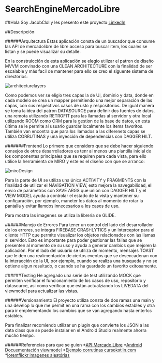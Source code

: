 ﻿# SearchEngineMercadoLibre
##Hola Soy JacobClol y les presento este proyecto [LinkedIn](https://www.linkedin.com/in/jacobcl/)

##Descripción 

######Arquitectura
Estas aplicación consta de un buscador que consume las API de mercadolibre de libre acceso para buscar item, los cuales se listan y se puede visualizar su detalle.

En la construicción de esta aplicación se elegio utilizar el patron de diseño MVVM convinado con una CLEAN ARCHITECTURE con la finalidad de ser escalable y más facil de mantener para ello se creo el siguente sistema de directorios:

![architecturelayers](https://user-images.githubusercontent.com/32649079/219828537-5ffc13b9-2848-409d-a744-822521b12d75.png)

Como podemos ver se eligio tres capas la de UI, dominio y data, donde en cada modelo se crea un mapper permitiendo una mejor separación de las capas, con sus respectivos casos de usto y respositorios. De igual manera se toma la idea del patron DATASOURCE para definir dos fuentes de datos, una remota utilizando RETROFIT para las llamadas al servidor y otra local utilizando ROOM como ORM para la gestion de la base de datos, en esta última se le permite al usuario guardar localmente los items favoritos. También van encontra que para los llamados a las diferenets capas se utiliza CORRUTINAS y una inyección de dependencias con DAGGER HILT.

#######Frontend
Lo primero que considero que se debe hacer siguiendo consejos de otros desarrolladores es tenr al menos una plantilla inicial de los componentes principales que se requiren para cada vista, para ello utilice la herramienta de MIRO y este es el diseño con que se arranco:

![miroDesign](https://user-images.githubusercontent.com/32649079/219828184-5d3b4f98-7376-43cd-89df-3b7c317b1b86.png)

Para la parte de UI se utiliza una única ACTIVITY y FRAGMENTS con la finalidad de utilizar el NAVIGATION VIEW, esto mejora la navegabilidad, el envio de parámetros con SAVE ARGS que unión con DAGGER HILT y el VIEW MODEL ayuda a controlar el estado de la vista y mantener su configuración, por ejemplo, maneter los datos al momento de rotar la pantalla y evitar llamdos innecesarios a los casos de uso.

Para mostra las imagenes se utiliza la libreria de GLIDE. 

######Manejo de Errores
Para tener un control del lado del desarrollador de los errores, se integra FIREBASE CRASHLYTICS y un Interceptor para el cliente HTTP que permite visualizar los objetos relacionados con las llamas al servidor. Esto es importante para poder gestionar las fallas que se presenten al momento de su uso y ayuda a generar cambios que mejoren la aplicación. Por el lado del usuario se utiliza de momento, mensajes TOAST que le den una realimentación de ciertos eventos que se desencadenan con la interacción de la UI, por ejemplo, cuando se realiza una busqueda y no se optiene algun resultado, o cuando se ha guardado un favorito exitosamente.

######Testing
He agregado una serie de test utilizando MOCK que permiten verificar el funcionamiento de los casos de uso, repositorio y datasource, asi como verificar que están actualziando los LIVEDATA del viewmodel para actualizar las vistas.


######Versionamiento
El proyecto utiliza consta de dos ramas una main y una develop lo que me permit en una rama con los cambios estables y otra para ir emplementando los cambios que se van agregando hasta enterlos estables. 

Para finalizar recomiendo utilizar un plugin que convierte los JSON a las data class que se puede instalar en el Android Studio realmente ahorra mucho tiempo.

######Referencias para que se guien
*[API Mercado Libre](https://developers.mercadolibre.com.ar/es_ar/items-y-busquedas)
*[Android Docuementación viewmodel](https://www.linkedin.com/in/jacobcl/)
*[Ejemplo corrutinas cursokotlin.com](https://cursokotlin.com/tutorial-retrofit-2-en-kotlin-con-corrutinas-consumiendo-api-capitulo-20-v2/)
*[loremflickr imagenes aleatórias](https://loremflickr.com/)
